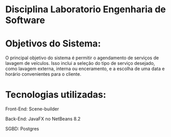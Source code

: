 # Disciplina Laboratorio Engenharia de Software

# Objetivos do Sistema:
O principal objetivo do sistema é permitir o agendamento de serviços de lavagem de veículos.
Isso inclui a seleção do tipo de serviço desejado, como lavagem externa, interna ou enceramento, e a escolha de uma data e horário convenientes para o cliente.

# Tecnologias utilizadas:
Front-End: Scene-builder

Back-End: JavaFX no NetBeans 8.2

SGBD: Postgres
